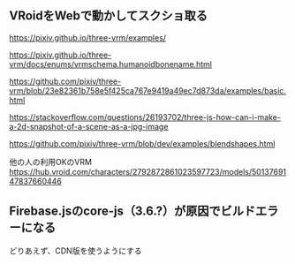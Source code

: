 
## VRoidをWebで動かしてスクショ取る

https://pixiv.github.io/three-vrm/examples/

https://pixiv.github.io/three-vrm/docs/enums/vrmschema.humanoidbonename.html

https://github.com/pixiv/three-vrm/blob/23e82361b758e5f425ca767e9419a49ec7d873da/examples/basic.html

https://stackoverflow.com/questions/26193702/three-js-how-can-i-make-a-2d-snapshot-of-a-scene-as-a-jpg-image

https://github.com/pixiv/three-vrm/blob/dev/examples/blendshapes.html

他の人の利用OKのVRM
https://hub.vroid.com/characters/2792872861023597723/models/5013769147837660446

## Firebase.jsのcore-js（3.6.?）が原因でビルドエラーになる

どりあえず、CDN版を使うようにする
